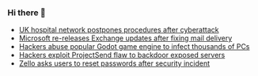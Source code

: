 ### Hi there 👋

<!--START_SECTION:feed-->
* [UK hospital network postpones procedures after cyberattack](https://www.bleepingcomputer.com/news/security/uk-hospital-network-postpones-procedures-after-cyberattack/)
* [Microsoft re-releases Exchange updates after fixing mail delivery](https://www.bleepingcomputer.com/news/security/microsoft-re-releases-exchange-updates-after-fixing-mail-delivery/)
* [Hackers abuse popular Godot game engine to infect thousands of PCs](https://www.bleepingcomputer.com/news/security/new-godloader-malware-infects-thousands-of-gamers-using-godot-scripts/)
* [Hackers exploit ProjectSend flaw to backdoor exposed servers](https://www.bleepingcomputer.com/news/security/hackers-exploit-projectsend-flaw-to-backdoor-exposed-servers/)
* [Zello asks users to reset passwords after security incident](https://www.bleepingcomputer.com/news/security/zello-asks-users-to-reset-passwords-after-security-incident/)
<!--END_SECTION:feed-->

<!--
**frankenk/frankenk** is a ✨ _special_ ✨ repository because its `README.md` (this file) appears on your GitHub profile.

Here are some ideas to get you started:

- 🔭 I’m currently working on ...
- 🌱 I’m currently learning ...
- 👯 I’m looking to collaborate on ...
- 🤔 I’m looking for help with ...
- 💬 Ask me about ...
- 📫 How to reach me: ...
- 😄 Pronouns: ...
- ⚡ Fun fact: ...
-->



